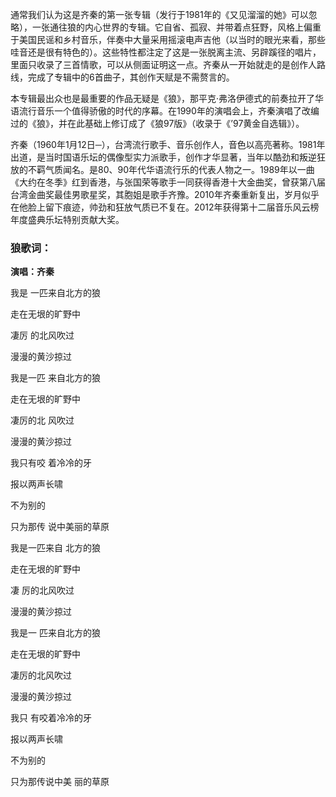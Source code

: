 

通常我们认为这是齐秦的第一张专辑（发行于1981年的《又见溜溜的她》可以忽略），一张通往狼的内心世界的专辑。它自省、孤寂、并带着点狂野，风格上偏重于美国民谣和乡村音乐，伴奏中大量采用摇滚电声吉他（以当时的眼光来看，那些哇音还是很有特色的）。这些特性都注定了这是一张脱离主流、另辟蹊径的唱片，里面只收录了三首情歌，可以从侧面证明这一点。齐秦从一开始就走的是创作人路线，完成了专辑中的6首曲子，其创作天赋是不需赘言的。

本专辑最出众也是最重要的作品无疑是《狼》，那平克·弗洛伊德式的前奏拉开了华语流行音乐一个值得骄傲的时代的序幕。在1990年的演唱会上，齐秦演唱了改编过的《狼》，并在此基础上修订成了《狼97版》（收录于《’97黄金自选辑》）。

齐秦（1960年1月12日─），台湾流行歌手、音乐创作人，音色以高亮著称。1981年出道，是当时国语乐坛的偶像型实力派歌手，创作才华显著，当年以酷劲和叛逆狂放的不羁气质闻名。是80、90年代华语流行乐的代表人物之一。1989年以一曲《大约在冬季》红到香港，与张国荣等歌手一同获得香港十大金曲奖，曾获第八届台湾金曲奖最佳男歌星奖，其胞姐是歌手齐豫。2010年齐秦重新复出，岁月似乎在他脸上留下痕迹，帅劲和狂放气质已不复在。2012年获得第十二届音乐风云榜年度盛典乐坛特别贡献大奖。

### 狼歌词：

**演唱：齐秦**

我是 一匹来自北方的狼

走在无垠的旷野中

凄厉 的北风吹过

漫漫的黄沙掠过

我是一匹 来自北方的狼

走在无垠的旷野中

凄厉的北 风吹过

漫漫的黄沙掠过

我只有咬 着冷冷的牙

报以两声长啸

不为别的

只为那传 说中美丽的草原

我是一匹来自 北方的狼

走在无垠的旷野中

凄 厉的北风吹过

漫漫的黄沙掠过

我是一 匹来自北方的狼

走在无垠的旷野中

凄厉的北风吹过

漫漫的黄沙掠过

我只 有咬着冷冷的牙

报以两声长啸

不为别的

只为那传说中美 丽的草原

